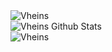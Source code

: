 <div align="left">
  <img src="https://github-readme-streak-stats.herokuapp.com/?user=Vheins&" alt="Vheins" /><br/>
  <img src="https://github-readme-stats.vercel.app/api?username=vheins&count_private=true&show_icons=true&theme=dracula" alt="Vheins Github Stats"><br/>
  <img src="https://github-readme-stats.vercel.app/api/top-langs/?username=Vheins&count_private=truetheme=blue-green" alt="Vheins" /><br/>
</div>
